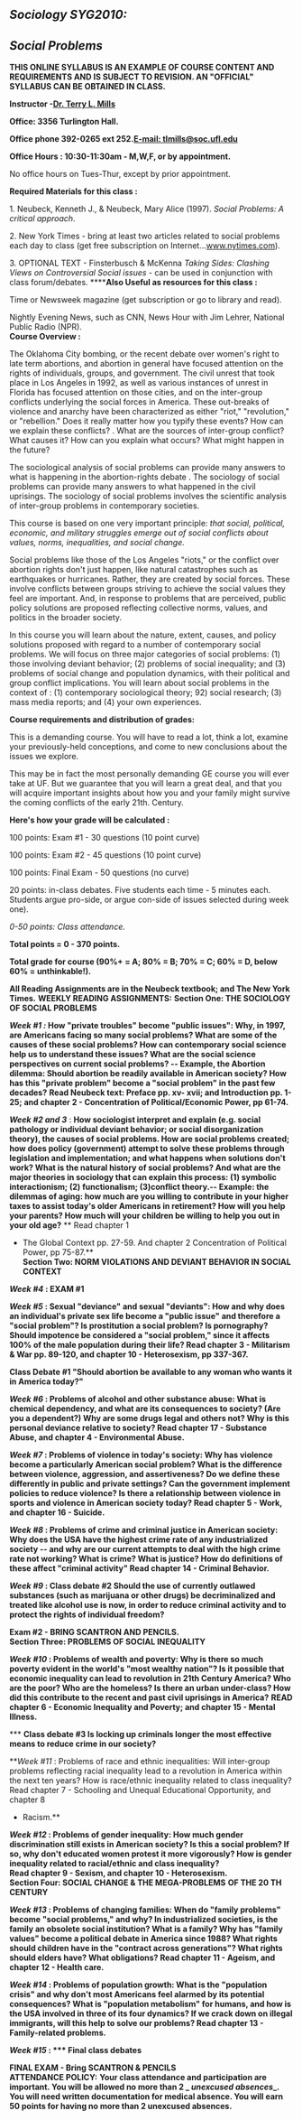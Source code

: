 ##  **_Sociology SYG2010:_**

##  **_Social Problems_**

**THIS ONLINE SYLLABUS IS AN EXAMPLE OF COURSE CONTENT AND REQUIREMENTS AND IS
SUBJECT TO REVISION.   AN "OFFICIAL" SYLLABUS CAN BE OBTAINED IN CLASS.**  

**Instructor -[Dr. Terry L.
Mills](http://web.clas.ufl.edu/users/tlmills/index.htm)**

**Office: 3356 Turlington Hall.**

**Office phone 392-0265 ext 252.[E-mail:
tlmills@soc.ufl.edu](mailto:tlmills@soc.ufl.edu)**

**Office Hours : 10:30-11:30am \- M,W,F, or by appointment.**

No office hours on Tues-Thur, except by prior appointment.  
    
  **Required Materials for this class :**

1\. Neubeck, Kenneth J., & Neubeck, Mary Alice (1997). _Social Problems: A
critical approach_.

2\. New York Times - bring at least two articles related to social problems
each day to class (get free subscription on Internet...www.nytimes.com).

3\. OPTIONAL TEXT - Finsterbusch & McKenna  _Taking Sides: Clashing Views on
Controversial Social issues_ \- can be used in conjunction with class
forum/debates. ******Also Useful as resources for this class :**

Time or Newsweek magazine (get subscription or go to library and read).

Nightly Evening News, such as CNN, News Hour with Jim Lehrer, National Public
Radio (NPR).  
  **Course Overview :**

The Oklahoma City bombing, or the recent debate over women's right to late
term abortions, and abortion in general have focused attention on the rights
of individuals, groups, and government. The civil unrest that took place in
Los Angeles in 1992, as well as various instances of unrest in Florida has
focused attention on those cities, and on the inter-group conflicts underlying
the social forces in America. These out-breaks of violence and anarchy have
been characterized as either "riot," "revolution," or "rebellion." Does it
really matter how you typify these events? How can we explain these conflicts?
. What are the sources of inter-group conflict? What causes it? How can you
explain what occurs? What might happen in the future?

The sociological analysis of social problems can provide many answers to what
is happening in the abortion-rights debate . The sociology of social problems
can provide many answers to what happened in the civil uprisings. The
sociology of social problems involves the scientific analysis of inter-group
problems in contemporary societies.

This course is based on one very important principle: _that social, political,
economic, and military struggles emerge out of social conflicts about values,
norms, inequalities, and social change._

Social problems like those of the Los Angeles "riots," or the conflict over
abortion rights don't just happen, like natural catastrophes such as
earthquakes or hurricanes. Rather, they are created by social forces. These
involve conflicts between groups striving to achieve the social values they
feel are important. And, in response to problems that are perceived, public
policy solutions are proposed reflecting collective norms, values, and
politics in the broader society.

In this course you will learn about the nature, extent, causes, and policy
solutions proposed with regard to a number of contemporary social problems. We
will focus on three major categories of social problems: (1) those involving
deviant behavior; (2) problems of social inequality; and (3) problems of
social change and population dynamics, with their political and group conflict
implications. You will learn about social problems in the context of : (1)
contemporary sociological theory; 92) social research; (3) mass media reports;
and (4) your own experiences.

**Course requirements and distribution of grades:**

This is a demanding course. You will have to read a lot, think a lot, examine
your previously-held conceptions, and come to new conclusions about the issues
we explore.

This may be in fact the most personally demanding GE course you will ever take
at UF. But we guarantee that you will learn a great deal, and that you will
acquire important insights about how you and your family might survive the
coming conflicts of the early 21th. Century.

**Here's how your grade will be calculated :**

100 points: Exam #1 - 30 questions (10 point curve)

100 points: Exam #2 - 45 questions (10 point curve)

100 points: Final Exam - 50 questions (no curve)

20 points: in-class debates. Five students each time - 5 minutes each.
Students argue pro-side, or argue con-side of issues selected during week
one).

_0-50 points: Class attendance._

**Total points = 0 - 370 points.**

**Total grade for course (90%+ = A; 80% = B; 70% = C; 60% = D, below 60% =
unthinkable!).**  


**All Reading Assignments are in the Neubeck textbook; and The New York
Times.** **WEEKLY READING ASSIGNMENTS:** **Section One: THE SOCIOLOGY OF
SOCIAL PROBLEMS**

**_Week #1 :_ How "private troubles" become "public issues": Why, in 1997, are
Americans facing so many social problems? What are some of the causes of these
social problems? How can contemporary social science help us to understand
these issues? What are the social science perspectives on current social
problems? -- Example, the Abortion dilemma: Should abortion be readily
available in American society? How has this "private problem" become a "social
problem" in the past few decades?**      **Read Neubeck text: Preface pp. xv-
xvii; and Introduction pp. 1-25; and chapter 2 - Concentration of
Political/Economic Power, pp 61-74.**

**_Week #2 and 3_** : **How sociologist interpret and explain (e.g. social
pathology or individual deviant behavior; or social disorganization theory),
the causes of social problems. How are social problems created; how does
policy (government) attempt to solve these problems through legislation and
implementation; and what happens when solutions don't work? What is the
natural history of social problems? And what are the major theories in
sociology that can explain this process: (1) symbolic interactionism; (2)
functionalism; (3)conflict theory.-- Example: the dilemmas of aging: how much
are you willing to contribute in your higher taxes to assist today's older
Americans in retirement? How will you help your parents? How much will your
children be willing to help you out in your old age?** **       Read chapter 1
- The Global Context pp. 27-59. And chapter 2 Concentration of Political
Power, pp 75-87.**  
  **Section Two: NORM VIOLATIONS AND DEVIANT BEHAVIOR IN SOCIAL CONTEXT**

**_Week #4_ : EXAM #1**

**_Week #5_ : Sexual "deviance" and sexual "deviants": How and why does an
individual's private sex life become a "public issue" and therefore a "social
problem"? Is prostitution a social problem? Is pornography? Should impotence
be considered a "social problem," since it affects 100% of the male population
during their life?    Read chapter 3 - Militarism & War pp. 89-120, and
chapter 10 - Heterosexism, pp 337-367.**

**Class Debate #1   "Should abortion be available to any woman who wants it in
America today?"**

**_Week #6_ : Problems of alcohol and other substance abuse: What is chemical
dependency, and what are its consequences to society? (Are you a dependent?)
Why are some drugs legal and others not? Why is this personal deviance
relative to society?    Read chapter 17 - Substance Abuse, and chapter 4 -
Environmental Abuse.**

**_Week #7_ : Problems of violence in today's society: Why has violence become
a particularly American social problem? What is the difference between
violence, aggression, and assertiveness? Do we define these differently in
public and private settings? Can the government implement policies to reduce
violence? Is there a relationship between violence in sports and violence in
American society today?    Read chapter 5 - Work, and chapter 16 \- Suicide.**

**_Week #8_ : Problems of crime and criminal justice in American society: Why
does the USA have the highest crime rate of any industrialized society -- and
why are our current attempts to deal with the high crime rate not working?
What is crime? What is justice? How do definitions of these affect "criminal
activity" Read chapter 14 - Criminal Behavior.**

**_Week #9_ : Class debate #2 Should the use of currently outlawed substances
(such as marijuana or other drugs) be decriminalized and treated like alcohol
use is now, in order to reduce criminal activity and to protect the rights of
individual freedom?**

**Exam #2 - BRING SCANTRON AND PENCILS.**  
  **Section Three: PROBLEMS OF SOCIAL INEQUALITY**

**_Week #10_ : Problems of wealth and poverty: Why is there so much poverty
evident in the world's "most wealthy nation"? Is it possible that economic
inequality can lead to revolution in 21th Century America? Who are the poor?
Who are the homeless? Is there an urban under-class? How did this contribute
to the recent and past civil uprisings in America?**   **READ chapter 6 -
Economic Inequality and Poverty; and chapter 15 - Mental Illness.**

*** **Class debate #3 Is locking up criminals longer the most effective means
to reduce crime in our society?**

**_Week #11_ : Problems of race and ethnic inequalities: Will inter-group
problems reflecting racial inequality lead to a revolution in America within
the next ten years? How is race/ethnic inequality related to class inequality?
Read chapter 7 - Schooling and Unequal Educational Opportunity, and chapter 8
- Racism.**  


**_Week #12_ : Problems of gender inequality: How much gender discrimination
still exists in American society? Is this a social problem? If so, why don't
educated women protest it more vigorously? How is gender inequality related to
racial/ethnic and class inequality?**  
**Read chapter 9 - Sexism, and chapter 10 - Heterosexism.**  
  **Section Four: SOCIAL CHANGE & THE MEGA-PROBLEMS** **OF THE 20 TH CENTURY**

**_Week #13_ : Problems of changing families: When do "family problems" become
"social problems," and why? In industrialized societies, is the family an
obsolete social institution? What is a family? Why has "family values" become
a political debate in America since 1988? What rights should children have in
the "contract across generations"? What rights should elders have? What
obligations?    Read chapter 11 - Ageism, and chapter 12 - Health care.**

**_Week #14_ : Problems of population growth: What is the "population crisis"
and why don't most Americans feel alarmed by its potential consequences? What
is "population metabolism" for humans, and how is the USA involved in three of
its four dynamics? If we crack down on illegal immigrants, will this help to
solve our problems? Read chapter 13 - Family-related problems.**

**_Week #15_ : *** Final class debates**

**FINAL EXAM - Bring SCANTRON & PENCILS**  
  **ATTENDANCE POLICY:** **Your class attendance and participation are
important. You will be allowed no more than 2 _ _unexcused absences__. You
will need written documentation for medical absence. You will earn 50 points
for having no more than 2 unexcused absences.**

